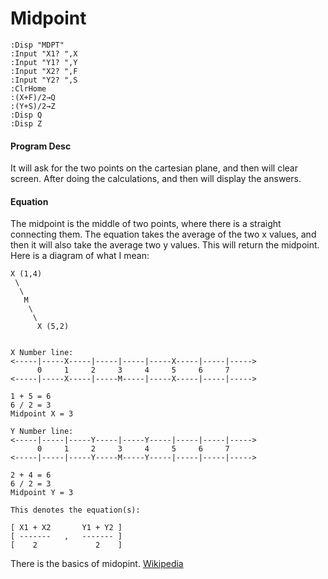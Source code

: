 # Midpoint

```
:Disp "MDPT"
:Input "X1? ",X
:Input "Y1? ",Y
:Input "X2? ",F
:Input "Y2? ",S
:ClrHome
:(X+F)/2→Q 
:(Y+S)/2→Z
:Disp Q
:Disp Z
```

#### Program Desc

It will ask for the two points on the cartesian plane, and then will clear screen. After doing the calculations, and then will display the answers.

#### Equation

The midpoint is the middle of two points, where there is a straight connecting them. The equation takes the average of the two x values, and then it will also take the average two y values. This will return the midpoint. Here is a diagram of what I mean:

```
X (1,4)
 \
  \
   M
    \
     \
      X (5,2)


X Number line: 
<-----|-----X-----|-----|-----|-----X-----|-----|----->
      0     1     2     3     4     5     6     7
<-----|-----X-----|-----M-----|-----X-----|-----|----->

1 + 5 = 6
6 / 2 = 3
Midpoint X = 3

Y Number line:
<-----|-----|-----Y-----|-----Y-----|-----|-----|----->
      0     1     2     3     4     5     6     7
<-----|-----|-----Y-----M-----Y-----|-----|-----|----->

2 + 4 = 6
6 / 2 = 3
Midpoint Y = 3

This denotes the equation(s):

[ X1 + X2       Y1 + Y2 ]
[ -------   ,   ------- ]
[    2             2    ]
```

There is the basics of midopint. [Wikipedia](https://en.wikipedia.org/wiki/Midpoint)
